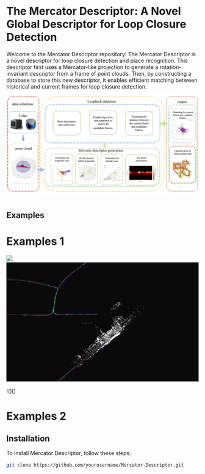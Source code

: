 

# The Mercator Descriptor: A Novel Global Descriptor for Loop Closure Detection

Welcome to the Mercator Descriptor repository! The Mercator Descriptor is a novel descriptor for loop closure detection and place recognition. This descriptor first uses a Mercator-like projection to generate a rotation-invariant descriptor from a frame of point clouds. Then, by constructing a database to store this new descriptor, it enables efficient matching between historical and current frames for loop closure detection.
![](https://github.com/582796566/Mercator-Descriptor/blob/main/workflow.jpg)
## Examples

# Examples 1
![](https://github.com/582796566/Mercator-Descriptor/blob/main/%E5%9B%9E%E7%8E%AF%E6%A3%80%E6%B5%8B1.GIF)
![](https://github.com/582796566/Mercator-Descriptor/blob/main/%E5%9B%9E%E7%8E%AF%E6%A3%80%E6%B5%8B2.GIF)

!()[]


# Examples 2



## Installation

To install Mercator Descriptor, follow these steps:

```bash
git clone https://github.com/yourusername/Mercator-Descriptor.git

